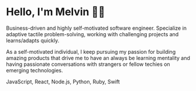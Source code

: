# Hello, I'm Melvin 👋🏿

Business-driven and highly self-motivated software engineer. Specialize in adaptive tactile problem-solving, working with challenging projects and learns/adapts quickly.

As a self-motivated individual, I keep pursuing my passion for building amazing products that drive me to have an always be learning mentality and having passionate conversations with strangers or fellow techies on emerging technologies.

JavaScript, React, Node.js, Python, Ruby, Swift 

<!--
**melvinonyia/melvinonyia** is a ✨ _special_ ✨ repository because its `README.md` (this file) appears on your GitHub profile.

Here are some ideas to get you started:

- 🔭 I’m currently working on ...
- 🌱 I’m currently learning ...
- 👯 I’m looking to collaborate on ...
- 🤔 I’m looking for help with ...
- 💬 Ask me about ...
- 📫 How to reach me: ...
- 😄 Pronouns: ...
- ⚡ Fun fact: ...
-->
